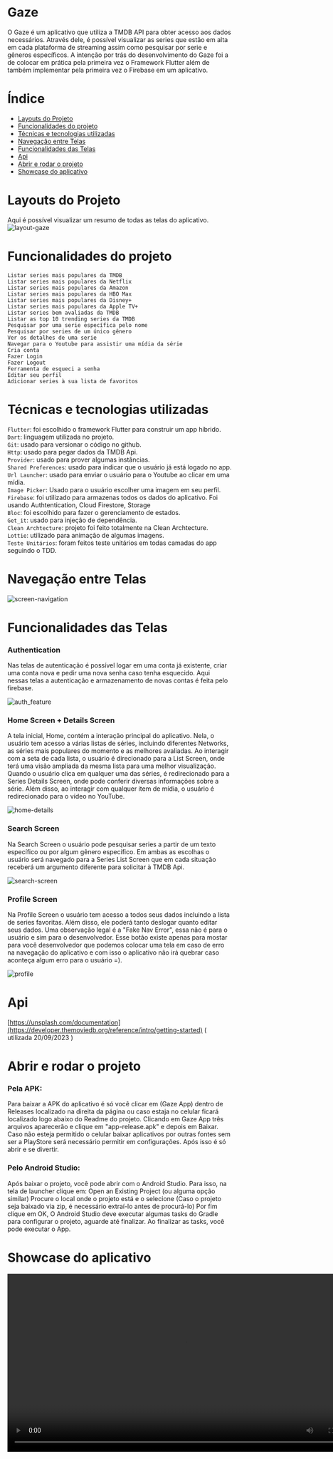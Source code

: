 # Gaze
O Gaze é um aplicativo que utiliza a TMDB API para obter acesso aos dados necessários. Através dele, é possível visualizar as series que estão em alta em cada plataforma de streaming assim como pesquisar por serie e gêneros específicos. A intenção por trás do desenvolvimento do Gaze foi a de colocar em prática pela primeira vez o Framework Flutter além de também implementar pela primeira vez o Firebase em um aplicativo. 

# Índice 
* [Layouts do Projeto](#layouts-do-projeto)
* [Funcionalidades do projeto](#funcionalidades-do-projeto)
* [Técnicas e tecnologias utilizadas](#técnicas-e-tecnologias-utilizadas)
* [Navegação entre Telas](#navegação-entre-telas)
* [Funcionalidades das Telas](#funcionalidades-das-telas)
* [Api](#api)
* [Abrir e rodar o projeto](#abrir-e-rodar-o-projeto)
* [Showcase do aplicativo](#showcase-do-aplicativo)

# Layouts do Projeto
Aqui é possível visualizar um resumo de todas as telas do aplicativo.
![layout-gaze](https://github.com/gabrielbmmaia/gaze/assets/109977155/a52c332b-8d92-46d5-8e4b-f0dde818e586)

# Funcionalidades do projeto
`Listar series mais populares da TMDB` <br>
`Listar series mais populares da Netflix` <br>
`Listar series mais populares da Amazon` <br>
`Listar series mais populares da HBO Max` <br>
`Listar series mais populares da Disney+` <br>
`Listar series mais populares da Apple TV+` <br>
`Listar series bem avaliadas da TMDB` <br>
`Listar as top 10 trending series da TMDB` <br>
`Pesquisar por uma serie específica pelo nome` <br>
`Pesquisar por series de um único gênero` <br>
`Ver os detalhes de uma serie` <br>
`Navegar para o Youtube para assistir uma mídia da série` <br>
`Cria conta` <br>
`Fazer Login` <br>
`Fazer Logout` <br>
`Ferramenta de esqueci a senha` <br>
`Editar seu perfil` <br>
`Adicionar series à sua lista de favoritos` <br>

# Técnicas e tecnologias utilizadas
`Flutter`: foi escolhido o framework Flutter para construir um app híbrido. <br>
`Dart`: linguagem utilizada no projeto. <br>
`Git`: usado para versionar o código no github. <br>
`Http`: usado para pegar dados da TMDB Api. <br>
`Provider`: usado para prover algumas instâncias. <br>
`Shared Preferences`: usado para indicar que o usuário já está logado no app. <br>
`Url Launcher`: usado para enviar o usuário para o Youtube ao clicar em uma mídia. <br>
`Image Picker`: Usado para o usuário escolher uma imagem em seu perfil. <br>
`Firebase`: foi utilizado para armazenas todos os dados do aplicativo. Foi usando Authtentication, Cloud Firestore, Storage <br>
`Bloc`: foi escolhido para fazer o gerenciamento de estados. <br>
`Get_it`: usado para injeção de dependência. <br>
`Clean Archtecture`: projeto foi feito totalmente na Clean Archtecture. <br>
`Lottie`: utilizado para animação de algumas imagens. <br>
`Teste Unitários`: foram feitos teste unitários em todas camadas do app seguindo o TDD. <br>

# Navegação entre Telas
![screen-navigation](https://github.com/gabrielbmmaia/gaze/assets/109977155/efc284b3-2de0-4e15-acca-f53421c18353)

# Funcionalidades das Telas

### Authentication
Nas telas de autenticação é possível logar em uma conta já existente, criar uma conta nova e pedir uma nova senha caso tenha esquecido. Aqui nessas telas a autenticação e armazenamento de novas contas é feita pelo firebase.

![auth_feature](https://github.com/gabrielbmmaia/gaze/assets/109977155/dac79cb3-24d2-407f-a868-36f2430a7abe)

### Home Screen + Details Screen
A tela inicial, Home, contém a interação principal do aplicativo. Nela, o usuário tem acesso a várias listas de séries, incluindo diferentes Networks, as séries mais populares do momento e as melhores avaliadas. Ao interagir com a seta de cada lista, o usuário é direcionado para a List Screen, onde terá uma visão ampliada da mesma lista para uma melhor visualização. Quando o usuário clica em qualquer uma das séries, é redirecionado para a Series Details Screen, onde pode conferir diversas informações sobre a série. Além disso, ao interagir com qualquer item de mídia, o usuário é redirecionado para o vídeo no YouTube.

![home-details](https://github.com/gabrielbmmaia/gaze/assets/109977155/f7010ce7-06a0-4bdd-9f0e-600777dd623c)

### Search Screen
Na Search Screen o usuário pode pesquisar series a partir de um texto específico ou por algum gênero específico. Em ambas as escolhas o usuário será navegado para a Series List Screen que em cada situação receberá um argumento diferente para solicitar à TMDB Api.

![search-screen](https://github.com/gabrielbmmaia/gaze/assets/109977155/5f507be3-1a34-4697-8b27-975c67829897)

### Profile Screen
Na Profile Screen o usuário tem acesso a todos seus dados incluindo a lista de series favoritas. Além disso, ele poderá tanto deslogar quanto editar seus dados. Uma observação legal é a "Fake Nav Error", essa não é para o usuário e sim para o desenvolvedor. Esse botão existe apenas para mostar para você desenvolvedor que podemos colocar uma tela em caso de erro na navegação do aplicativo e com isso o aplicativo não irá quebrar caso aconteça algum erro para o usuário =). 

![profile](https://github.com/gabrielbmmaia/gaze/assets/109977155/e73c50ec-e0e9-4992-81aa-ee92e82e9a8a)

# Api
[https://unsplash.com/documentation](https://developer.themoviedb.org/reference/intro/getting-started) ( utilizada 20/09/2023 )

# Abrir e rodar o projeto

### Pela APK: <br>
Para baixar a APK do aplicativo é só você clicar em (Gaze App) dentro de Releases localizado na direita da página ou caso estaja no celular ficará localizado logo abaixo do Readme do projeto. Clicando em Gaze App três arquivos aparecerão e clique em "app-release.apk" e depois em Baixar. Caso não esteja permitido o celular baixar aplicativos por outras fontes sem ser a PlayStore será necessário permitir em configurações. Após isso é só abrir e se divertir.

### Pelo Android Studio: <br>
Após baixar o projeto, você pode abrir com o Android Studio. Para isso, na tela de launcher clique em:
Open an Existing Project (ou alguma opção similar) Procure o local onde o projeto está e o selecione (Caso o projeto seja baixado via zip, é necessário extraí-lo
antes de procurá-lo) Por fim clique em OK, O Android Studio deve executar algumas tasks do Gradle para configurar o projeto, aguarde até finalizar. Ao finalizar as 
tasks, você pode executar o App.

# Showcase do aplicativo
<div align="center">
 <video src=https://github.com/gabrielbmmaia/gaze/assets/109977155/5402cb60-b5f8-44b1-a3a2-820072afee5f width=800/>
<div/>




